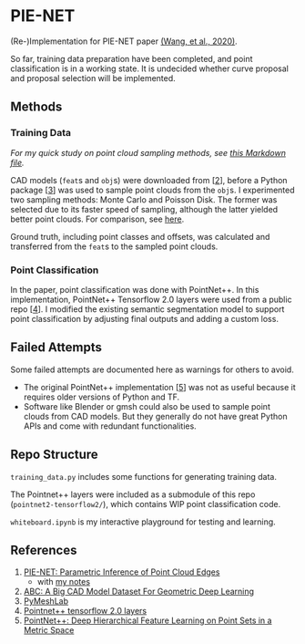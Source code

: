 # PIE-NET
(Re-)Implementation for PIE-NET paper [(Wang, et al., 2020)](https://arxiv.org/abs/2007.04883).

So far, training data preparation have been completed, and point classification is in a working state.
It is undecided whether curve proposal and proposal selection will be implemented.

## Methods
### Training Data
*For my quick study on point cloud sampling methods, see [this Markdown file](sampling_discussion.md).*

CAD models (`feat`s and `obj`s) were downloaded from [[2](https://deep-geometry.github.io/abc-dataset/)], before a Python package [[3](https://pymeshlab.readthedocs.io/en/latest/filter_list.html#generate_sampling_poisson_disk)] was used to sample point clouds from the `obj`s.
I experimented two sampling methods: Monte Carlo and Poisson Disk. The former was selected due to its faster speed of sampling, although the latter yielded better point clouds. For comparison, see [here](sampling_discussion.md).

Ground truth, including point classes and offsets, was calculated and transferred from the `feat`s to the sampled point clouds.

### Point Classification
In the paper, point classification was done with PointNet++. In this implementation, PointNet++ Tensorflow 2.0 layers were used from a public repo [[4](https://github.com/dgriffiths3/pointnet2-tensorflow2)].
I modified the existing semantic segmentation model to support point classification by adjusting final outputs and adding a custom loss.


## Failed Attempts
Some failed attempts are documented here as warnings for others to avoid.
- The original PointNet++ implementation [[5](https://github.com/charlesq34/pointnet2)] was not as useful because it requires older versions of Python and TF.
- Software like Blender or gmsh could also be used to sample point clouds from CAD models. But they generally do not have great Python APIs and come with redundant functionalities.


## Repo Structure
`training_data.py` includes some functions for generating training data.

The Pointnet++ layers were included as a submodule of this repo (`pointnet2-tensorflow2/`), which contains WIP point classification code.

`whiteboard.ipynb` is my interactive playground for testing and learning.


## References
1. [PIE-NET: Parametric Inference of Point Cloud Edges](https://arxiv.org/abs/2007.04883)
    - with [my notes](https://drive.google.com/file/d/1uBH-LoNl0S1QoQEb7XAt3GDNwUbJQQ8i/view?usp=sharing)
2. [ABC: A Big CAD Model Dataset For Geometric Deep Learning](https://deep-geometry.github.io/abc-dataset/)
3. [PyMeshLab](https://pymeshlab.readthedocs.io/en/latest/filter_list.html#generate_sampling_poisson_disk)
4. [Pointnet++ tensorflow 2.0 layers](https://github.com/dgriffiths3/pointnet2-tensorflow2)
5. [PointNet++: Deep Hierarchical Feature Learning on Point Sets in a Metric Space](https://github.com/charlesq34/pointnet2)
